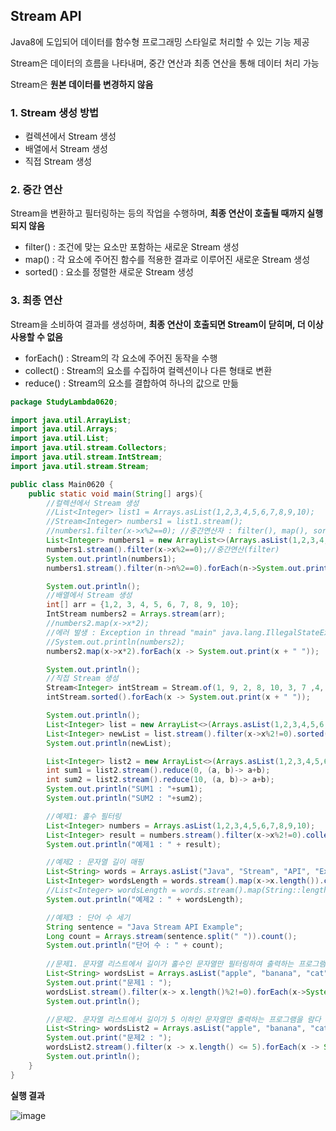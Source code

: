 ## Stream API

Java8에 도입되어 데이터를 함수형 프로그래밍 스타일로 처리할 수 있는 기능 제공

Stream은 데이터의 흐름을 나타내며, 중간 연산과 최종 연산을 통해 데이터 처리 가능

Stream은 **원본 데이터를 변경하지 않음**


### 1. Stream 생성 방법

- 컬렉션에서 Stream 생성
- 배열에서 Stream 생성
- 직접 Stream 생성

### 2. 중간 연산

Stream을 변환하고 필터링하는 등의 작업을 수행하며, **최종 연산이 호출될 때까지 실행되지 않음**

- filter() : 조건에 맞는 요소만 포함하는 새로운 Stream 생성
- map() : 각 요소에 주어진 함수를 적용한 결과로 이루어진 새로운 Stream 생성
- sorted() : 요소를 정렬한 새로운 Stream 생성

### 3. 최종 연산

Stream을 소비하여 결과를 생성하며, **최종 연산이 호출되면 Stream이 닫히며, 더 이상 사용할 수 없음**

- forEach() : Stream의 각 요소에 주어진 동작을 수행
- collect() : Stream의 요소를 수집하여 컬렉션이나 다른 형태로 변환
- reduce() : Stream의 요소를 결합하여 하나의 값으로 만듦

```java
package StudyLambda0620;

import java.util.ArrayList;
import java.util.Arrays;
import java.util.List;
import java.util.stream.Collectors;
import java.util.stream.IntStream;
import java.util.stream.Stream;

public class Main0620 {
    public static void main(String[] args){
        //컬렉션에서 Stream 생성
        //List<Integer> list1 = Arrays.asList(1,2,3,4,5,6,7,8,9,10);
        //Stream<Integer> numbers1 = list1.stream();
        //numbers1.filter(x->x%2==0); //중간연산자 : filter(), map(), sorted() <- 최종연산을 해야 함
        List<Integer> numbers1 = new ArrayList<>(Arrays.asList(1,2,3,4,5,6,7,8,9,10));
        numbers1.stream().filter(x->x%2==0);//중간연산(filter)
        System.out.println(numbers1);
        numbers1.stream().filter(n->n%2==0).forEach(n->System.out.print(n+" "));

        System.out.println();
        //배열에서 Stream 생성
        int[] arr = {1,2, 3, 4, 5, 6, 7, 8, 9, 10};
        IntStream numbers2 = Arrays.stream(arr);
        //numbers2.map(x->x*2);
        //에러 발생 : Exception in thread "main" java.lang.IllegalStateException: stream has already been operated upon or closed
        //System.out.println(numbers2);
        numbers2.map(x->x*2).forEach(x -> System.out.print(x + " "));

        System.out.println();
        //직접 Stream 생성
        Stream<Integer> intStream = Stream.of(1, 9, 2, 8, 10, 3, 7 ,4, 6, 5);
        intStream.sorted().forEach(x -> System.out.print(x + " "));

        System.out.println();
        List<Integer> list = new ArrayList<>(Arrays.asList(1,2,3,4,5,6,7,8,9,10));
        List<Integer> newList = list.stream().filter(x->x%2!=0).sorted().collect(Collectors.toList());
        System.out.println(newList);

        List<Integer> list2 = new ArrayList<>(Arrays.asList(1,2,3,4,5,6,7,8,9,10));
        int sum1 = list2.stream().reduce(0, (a, b)-> a+b);
        int sum2 = list2.stream().reduce(10, (a, b)-> a+b);
        System.out.println("SUM1 : "+sum1);
        System.out.println("SUM2 : "+sum2);

        //예제1: 홀수 필터링
        List<Integer> numbers = Arrays.asList(1,2,3,4,5,6,7,8,9,10);
        List<Integer> result = numbers.stream().filter(x->x%2!=0).collect(Collectors.toList());
        System.out.println("예제1 : " + result);

        //예제2 : 문자열 길이 매핑
        List<String> words = Arrays.asList("Java", "Stream", "API", "Example");
        List<Integer> wordsLength = words.stream().map(x->x.length()).collect(Collectors.toList());
        //List<Integer> wordsLength = words.stream().map(String::length).collect(Collectors.toList());
        System.out.println("예제2 : " + wordsLength);

        //예제3 : 단어 수 세기
        String sentence = "Java Stream API Example";
        Long count = Arrays.stream(sentence.split(" ")).count();
        System.out.println("단어 수 : " + count);
        
        //문제1. 문자열 리스트에서 길이가 홀수인 문자열만 필터링하여 출력하는 프로그램을 람다 표현식을 사용하여 작성
        List<String> wordsList = Arrays.asList("apple", "banana", "cat", "dog", "elephant", "blueberry");
        System.out.print("문제1 : ");
        wordsList.stream().filter(x-> x.length()%2!=0).forEach(x->System.out.print(x+" "));
        System.out.println();

        //문제2. 문자열 리스트에서 길이가 5 이하인 문자열만 출력하는 프로그램을 람다 표현식을 사용하여 작성하세요.
        List<String> wordsList2 = Arrays.asList("apple", "banana", "cat", "dog", "elephant", "blueberry");
        System.out.print("문제2 : ");
        wordsList2.stream().filter(x -> x.length() <= 5).forEach(x -> System.out.print(x+" "));
        System.out.println();
    }
}
```

**실행 결과**

![image](https://github.com/syeej/TIL/assets/141565053/02ea6c71-e221-4996-b35b-fa97ad9c9ccc)
